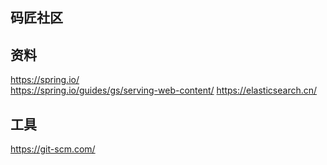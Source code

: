 ## 码匠社区

## 资料
https://spring.io/   
https://spring.io/guides/gs/serving-web-content/
https://elasticsearch.cn/
## 工具
https://git-scm.com/